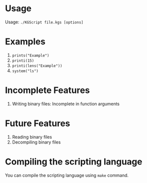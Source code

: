 # Usage
Usage: `./KGScript file.kgs [options]`
# Examples
1. `prints("Example")`
2. `printi(15)`
3. `printi(lens("Example"))`
4. `system("ls")`
# Incomplete Features
1. Writing binary files: Incomplete in function arguments
# Future Features
1. Reading binary files
2. Decompiling binary files
# Compiling the scripting language
You can compile the scripting language using `make` command.

